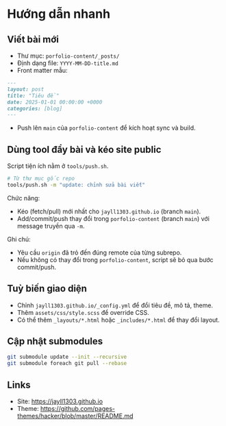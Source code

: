 # Hướng dẫn nhanh

## Viết bài mới

- Thư mục: `porfolio-content/_posts/`
- Định dạng file: `YYYY-MM-DD-title.md`
- Front matter mẫu:
```markdown
---
layout: post
title: "Tiêu đề"
date: 2025-01-01 00:00:00 +0000
categories: [blog]
---
```
- Push lên `main` của `porfolio-content` để kích hoạt sync và build.

## Dùng tool đẩy bài và kéo site public

Script tiện ích nằm ở `tools/push.sh`.

```bash
# Từ thư mục gốc repo
tools/push.sh -m "update: chỉnh sửa bài viết"
```

Chức năng:
- Kéo (fetch/pull) mới nhất cho `jayll1303.github.io` (branch `main`).
- Add/commit/push thay đổi trong `porfolio-content` (branch `main`) với message truyền qua `-m`.

Ghi chú:
- Yêu cầu `origin` đã trỏ đến đúng remote của từng subrepo.
- Nếu không có thay đổi trong `porfolio-content`, script sẽ bỏ qua bước commit/push.

## Tuỳ biến giao diện

- Chỉnh `jayll1303.github.io/_config.yml` để đổi tiêu đề, mô tả, theme.
- Thêm `assets/css/style.scss` để override CSS.
- Có thể thêm `_layouts/*.html` hoặc `_includes/*.html` để thay đổi layout.

## Cập nhật submodules

```bash
git submodule update --init --recursive
git submodule foreach git pull --rebase
```

## Links

- Site: https://jayll1303.github.io
- Theme: https://github.com/pages-themes/hacker/blob/master/README.md
